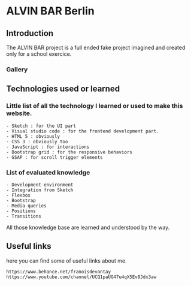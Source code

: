 # ALVIN BAR Berlin

## Introduction

The ALVIN BAR project is a full ended fake project imagined and created only for a school exercice.

### Gallery

## Technologies used or learned

### Little list of all the technology I learned or used to make this website.

```
- Sketch : for the UI part
- Visual studio code : for the frontend development part.
- HTML 5 : obviously
- CSS 3 : obviously too
- JavaScript : for interactions
- Bootstrap grid : for the responsive behaviors
- GSAP : for scroll trigger elements
```

### List of evaluated knowledge

```
- Development environment
- Integration from Sketch
- Flexbox
- Bootstrap
- Media queries
- Positions
- Transitions
```

All those knowledge base are learned and understood by the way.

## Useful links

here you can find some of useful links about me.

```
https://www.behance.net/franoisdevantay
https://www.youtube.com/channel/UCQ1paUG47u4qX5Ev8Jdx3aw
```

